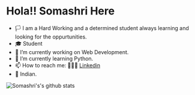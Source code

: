 # **Hola!! Somashri Here**
- 🏳 I am a Hard Working and a determined student always learning and looking for the oppurtunities. 
- 🎓 Student
- 🔭 I’m currently working on Web Development. 
- 🌱 I’m currently learning Python.
- 📫 How to reach me:  🙋🏻‍♀️ [Linkedin](https://www.linkedin.com/feed/)
- 🙏 Indian.

![Somashri's's github stats](https://github-readme-stats.vercel.app/api?username=somashrirastogi)

